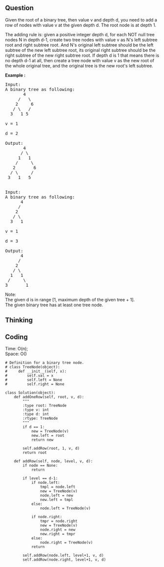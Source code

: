## Question
Given the root of a binary tree, then value v and depth d, you need to add a row of nodes with value v at the given depth d. The root node is at depth 1.<br>

The adding rule is: given a positive integer depth d, for each NOT null tree nodes N in depth d-1, create two tree nodes with value v as N's left subtree root and right subtree root. And N's original left subtree should be the left subtree of the new left subtree root, its original right subtree should be the right subtree of the new right subtree root. If depth d is 1 that means there is no depth d-1 at all, then create a tree node with value v as the new root of the whole original tree, and the original tree is the new root's left subtree.

**Example :**   
<pre>
Input: 
A binary tree as following:
       4
     /   \
    2     6
   / \   / 
  3   1 5   

v = 1

d = 2

Output: 
       4
      / \
     1   1
    /     \
   2       6
  / \     / 
 3   1   5   


Input: 
A binary tree as following:
      4
     /   
    2    
   / \   
  3   1    

v = 1

d = 3

Output: 
      4
     /   
    2
   / \    
  1   1
 /     \  
3       1
</pre>

Note:<br>
The given d is in range [1, maximum depth of the given tree + 1].<br>
The given binary tree has at least one tree node.

## Thinking


## Coding
Time: O(n);<br> 
Space: O()
```python3
# Definition for a binary tree node.
# class TreeNode(object):
#     def __init__(self, x):
#         self.val = x
#         self.left = None
#         self.right = None

class Solution(object):
    def addOneRow(self, root, v, d):
        """
        :type root: TreeNode
        :type v: int
        :type d: int
        :rtype: TreeNode
        """
        if d == 1:
            new = TreeNode(v)
            new.left = root
            return new
        
        self.addRow(root, 1, v, d)
        return root
    
    def addRow(self, node, level, v, d):
        if node == None:
            return
        
        if level == d-1:
            if node.left:
                tmpl = node.left
                new = TreeNode(v)
                node.left = new
                new.left = tmpl
            else:
                node.left = TreeNode(v)
                
            if node.right:
                tmpr = node.right
                new = TreeNode(v)
                node.right = new
                new.right = tmpr
            else:
                node.right = TreeNode(v)
            return
        
        self.addRow(node.left, level+1, v, d)
        self.addRow(node.right, level+1, v, d)
```

